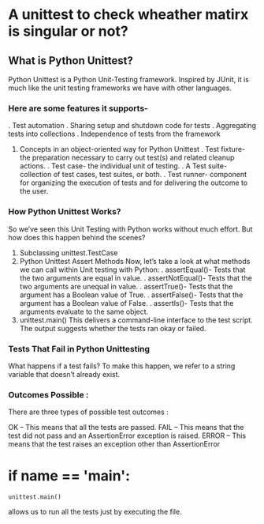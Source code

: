 # A unittest to check wheather matirx is singular or not?
## What is Python Unittest?
Python Unittest is a Python Unit-Testing framework. Inspired by JUnit, it is much like the unit testing frameworks we have with other languages.

### Here are some features it supports-
. Test automation . Sharing setup and shutdown code for tests . Aggregating tests into collections . Independence of tests from the framework
1.	Concepts in an object-oriented way for Python Unittest . Test fixture- the preparation necessary to carry out test(s) and related cleanup actions. . Test case- the individual unit of testing. . A Test suite- collection of test cases, test suites, or both. . Test runner- component for organizing the execution of tests and for delivering the outcome to the user.

### How Python Unittest Works?
So we’ve seen this Unit Testing with Python works without much effort. But how does this happen behind the scenes?
1.	Subclassing unittest.TestCase
2.	Python Unittest Assert Methods Now, let’s take a look at what methods we can call within Unit testing with Python:
. assertEqual()- Tests that the two arguments are equal in value. . assertNotEqual()- Tests that the two arguments are unequal in value. . assertTrue()- Tests that the argument has a Boolean value of True. . assertFalse()- Tests that the argument has a Boolean value of False. . assertIs()- Tests that the arguments evaluate to the same object.
3.	unittest.main()
This delivers a command-line interface to the test script. The output suggests whether the tests ran okay or failed.

### Tests That Fail in Python Unittesting
What happens if a test fails? To make this happen, we refer to a string variable that doesn’t already exist.

### Outcomes Possible :
There are three types of possible test outcomes :

OK – This means that all the tests are passed.
FAIL – This means that the test did not pass and an AssertionError exception is raised. 
ERROR – This means that the test raises an exception other than AssertionError

# if __name__ == '__main__':
    unittest.main()    
allows us to run all the tests just by executing the file.
